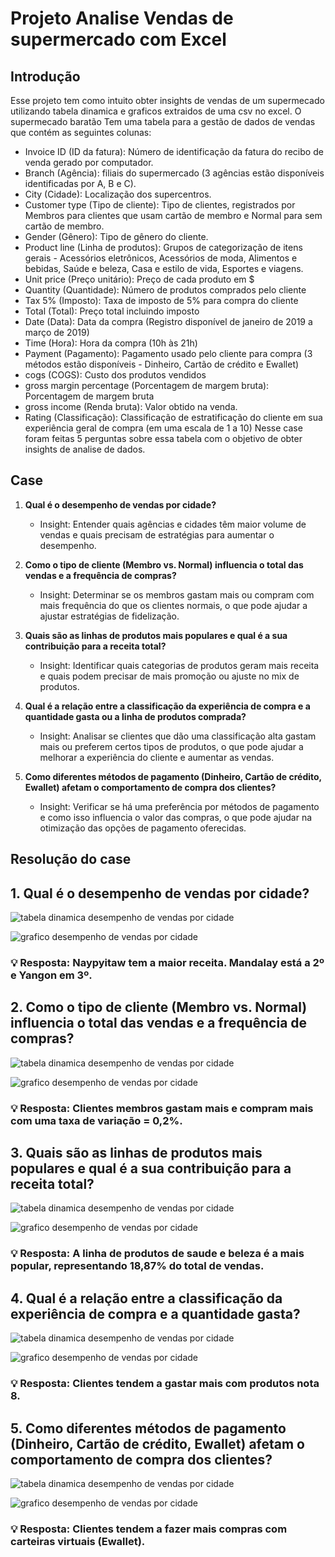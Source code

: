# Projeto Analise Vendas de supermercado com Excel

## Introdução

Esse projeto tem como intuito obter insights de vendas de um supermecado utilizando tabela dinamica e graficos extraidos de uma csv no excel.
O supermecado baratão Tem uma tabela para a gestão de dados de vendas que contém as seguintes colunas:
* Invoice ID (ID da fatura): Número de identificação da fatura do recibo de venda gerado por computador.
* Branch (Agência): filiais do supermercado (3 agências estão disponíveis identificadas por A, B e C).
* City (Cidade): Localização dos supercentros.
* Customer type (Tipo de cliente): Tipo de clientes, registrados por Membros para clientes que usam cartão de membro e Normal para sem cartão de membro.
* Gender (Gênero): Tipo de gênero do cliente.
* Product line (Linha de produtos): Grupos de categorização de itens gerais - Acessórios eletrônicos, Acessórios de moda, Alimentos e bebidas, Saúde e beleza, Casa e estilo de vida, Esportes e viagens.
* Unit price (Preço unitário): Preço de cada produto em $
* Quantity (Quantidade): Número de produtos comprados pelo cliente
* Tax 5% (Imposto): Taxa de imposto de 5% para compra do cliente
* Total (Total): Preço total incluindo imposto
* Date (Data): Data da compra (Registro disponível de janeiro de 2019 a março de 2019)
* Time (Hora): Hora da compra (10h às 21h)
* Payment (Pagamento): Pagamento usado pelo cliente para compra (3 métodos estão disponíveis - Dinheiro, Cartão de crédito e Ewallet)
* cogs (COGS): Custo dos produtos vendidos
* gross margin percentage (Porcentagem de margem bruta): Porcentagem de margem bruta
* gross income (Renda bruta): Valor obtido na venda.
* Rating (Classificação): Classificação de estratificação do cliente em sua experiência geral de compra (em uma escala de 1 a 10)
Nesse case foram feitas 5 perguntas sobre essa tabela com o objetivo de obter insights de analise de dados. 


## Case 

1. **Qual é o desempenho de vendas por cidade?**
   - Insight: Entender quais agências e cidades têm maior volume de vendas e quais precisam de estratégias para aumentar o desempenho.

2. **Como o tipo de cliente (Membro vs. Normal) influencia o total das vendas e a frequência de compras?**
   - Insight: Determinar se os membros gastam mais ou compram com mais frequência do que os clientes normais, o que pode ajudar a ajustar estratégias de fidelização.

3. **Quais são as linhas de produtos mais populares e qual é a sua contribuição para a receita total?**
   - Insight: Identificar quais categorias de produtos geram mais receita e quais podem precisar de mais promoção ou ajuste no mix de produtos.

4. **Qual é a relação entre a classificação da experiência de compra e a quantidade gasta ou a linha de produtos comprada?**
   - Insight: Analisar se clientes que dão uma classificação alta gastam mais ou preferem certos tipos de produtos, o que pode ajudar a melhorar a experiência do cliente e aumentar as vendas.

5. **Como diferentes métodos de pagamento (Dinheiro, Cartão de crédito, Ewallet) afetam o comportamento de compra dos clientes?**
   - Insight: Verificar se há uma preferência por métodos de pagamento e como isso influencia o valor das compras, o que pode ajudar na otimização das opções de pagamento oferecidas.


## Resolução do case
## 1. **Qual é o desempenho de vendas por cidade?**

![tabela dinamica desempenho de vendas por cidade](tabela_cidades_e_vendas.png)

![grafico desempenho de vendas por cidade](grafico_vendas_e_cidades.png)

 ### 💡  Resposta: Naypyitaw tem a maior receita. Mandalay está a 2º e Yangon em 3º.


## 2. **Como o tipo de cliente (Membro vs. Normal) influencia o total das vendas e a frequência de compras?**
   
![tabela dinamica desempenho de vendas por cidade](tabela_clientes_e_vendas.png)

![grafico desempenho de vendas por cidade](grafico_contagem_de_clientes_e_vendas.png)

### 💡 Resposta: Clientes membros gastam mais e compram mais com uma taxa de variação = 0,2%.

## 3. **Quais são as linhas de produtos mais populares e qual é a sua contribuição para a receita total?**
   

![tabela dinamica desempenho de vendas por cidade](tabela_linhas_de_produtos.png)

![grafico desempenho de vendas por cidade](grafico_linhas_de_produtos_e_vendas.png)

### 💡 Resposta: A linha de produtos de saude e beleza é a mais popular, representando 18,87% do total de vendas.

## 4. **Qual é a relação entre a classificação da experiência de compra e a quantidade gasta?**
   
![tabela dinamica desempenho de vendas por cidade](tabela_notas_e_vendas.png)

![grafico desempenho de vendas por cidade](grafico_vendas_por_nota.png)

 ### 💡 Resposta: Clientes tendem a gastar mais com produtos nota 8.

## 5. **Como diferentes métodos de pagamento (Dinheiro, Cartão de crédito, Ewallet) afetam o comportamento de compra dos clientes?**
   
![tabela dinamica desempenho de vendas por cidade](tabela_tipos_de_pagamentos.png)

![grafico desempenho de vendas por cidade](grafico_quantidade_de_vendas.png)


 ### 💡 Resposta: Clientes tendem a fazer mais compras com carteiras virtuais (Ewallet).
